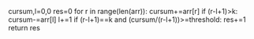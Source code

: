 cursum,l=0,0
res=0
for r in range(len(arr)):
cursum+=arr[r]
if (r-l+1)>k:
cursum-=arr[l]
l+=1
if (r-l+1)==k and (cursum/(r-l+1))>=threshold:
res+=1
return res